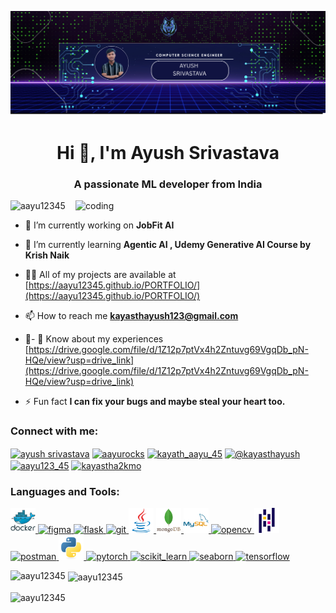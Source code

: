 ![logo](./BACKGROUND%20README.png)

<h1 align="center">Hi 👋, I'm Ayush Srivastava</h1>
<h3 align="center">A passionate ML developer from India</h3>

<img align="right" alt="coding" width="400" src="https://user-images.githubusercontent.com/55389276/140866485-8fb1c876-9a8f-4d6a-98dc-08c4981eaf70.gif">

<p align="left"> <img src="https://komarev.com/ghpvc/?username=aayu12345&label=Profile%20views&color=0e75b6&style=flat" alt="aayu12345" /> </p>

- 🔭 I’m currently working on **JobFit AI**

- 🌱 I’m currently learning **Agentic AI , Udemy Generative AI Course by Krish Naik**

- 👨‍💻 All of my projects are available at [https://aayu12345.github.io/PORTFOLIO/](https://aayu12345.github.io/PORTFOLIO/)

- 📫 How to reach me **kayasthayush123@gmail.com**

- 📄- 📄 Know about my experiences [https://drive.google.com/file/d/1Z12p7ptVx4h2Zntuvg69VgqDb_pN-HQe/view?usp=drive_link](https://drive.google.com/file/d/1Z12p7ptVx4h2Zntuvg69VgqDb_pN-HQe/view?usp=drive_link)


- ⚡ Fun fact **I can fix your bugs and maybe steal your heart too.**

<h3 align="left">Connect with me:</h3>
<p align="left">
<a href="https://linkedin.com/in/ayush srivastava" target="blank"><img align="center" src="https://raw.githubusercontent.com/rahuldkjain/github-profile-readme-generator/master/src/images/icons/Social/linked-in-alt.svg" alt="ayush srivastava" height="30" width="40" /></a>
<a href="https://kaggle.com/aayurocks" target="blank"><img align="center" src="https://raw.githubusercontent.com/rahuldkjain/github-profile-readme-generator/master/src/images/icons/Social/kaggle.svg" alt="aayurocks" height="30" width="40" /></a>
<a href="https://instagram.com/kayath_aayu_45" target="blank"><img align="center" src="https://raw.githubusercontent.com/rahuldkjain/github-profile-readme-generator/master/src/images/icons/Social/instagram.svg" alt="kayath_aayu_45" height="30" width="40" /></a>
<a href="https://medium.com/@kayasthayush" target="blank"><img align="center" src="https://raw.githubusercontent.com/rahuldkjain/github-profile-readme-generator/master/src/images/icons/Social/medium.svg" alt="@kayasthayush" height="30" width="40" /></a>
<a href="https://www.leetcode.com/aayu123_45" target="blank"><img align="center" src="https://raw.githubusercontent.com/rahuldkjain/github-profile-readme-generator/master/src/images/icons/Social/leet-code.svg" alt="aayu123_45" height="30" width="40" /></a>
<a href="https://auth.geeksforgeeks.org/user/kayastha2kmo" target="blank"><img align="center" src="https://raw.githubusercontent.com/rahuldkjain/github-profile-readme-generator/master/src/images/icons/Social/geeks-for-geeks.svg" alt="kayastha2kmo" height="30" width="40" /></a>
</p>

<h3 align="left">Languages and Tools:</h3>
<p align="left"> <a href="https://www.docker.com/" target="_blank" rel="noreferrer"> <img src="https://raw.githubusercontent.com/devicons/devicon/master/icons/docker/docker-original-wordmark.svg" alt="docker" width="40" height="40"/> </a> <a href="https://www.figma.com/" target="_blank" rel="noreferrer"> <img src="https://www.vectorlogo.zone/logos/figma/figma-icon.svg" alt="figma" width="40" height="40"/> </a> <a href="https://flask.palletsprojects.com/" target="_blank" rel="noreferrer"> <img src="https://www.vectorlogo.zone/logos/pocoo_flask/pocoo_flask-icon.svg" alt="flask" width="40" height="40"/> </a> <a href="https://git-scm.com/" target="_blank" rel="noreferrer"> <img src="https://www.vectorlogo.zone/logos/git-scm/git-scm-icon.svg" alt="git" width="40" height="40"/> </a> <a href="https://www.java.com" target="_blank" rel="noreferrer"> <img src="https://raw.githubusercontent.com/devicons/devicon/master/icons/java/java-original.svg" alt="java" width="40" height="40"/> </a> <a href="https://www.mongodb.com/" target="_blank" rel="noreferrer"> <img src="https://raw.githubusercontent.com/devicons/devicon/master/icons/mongodb/mongodb-original-wordmark.svg" alt="mongodb" width="40" height="40"/> </a> <a href="https://www.mysql.com/" target="_blank" rel="noreferrer"> <img src="https://raw.githubusercontent.com/devicons/devicon/master/icons/mysql/mysql-original-wordmark.svg" alt="mysql" width="40" height="40"/> </a> <a href="https://opencv.org/" target="_blank" rel="noreferrer"> <img src="https://www.vectorlogo.zone/logos/opencv/opencv-icon.svg" alt="opencv" width="40" height="40"/> </a> <a href="https://pandas.pydata.org/" target="_blank" rel="noreferrer"> <img src="https://raw.githubusercontent.com/devicons/devicon/2ae2a900d2f041da66e950e4d48052658d850630/icons/pandas/pandas-original.svg" alt="pandas" width="40" height="40"/> </a> <a href="https://postman.com" target="_blank" rel="noreferrer"> <img src="https://www.vectorlogo.zone/logos/getpostman/getpostman-icon.svg" alt="postman" width="40" height="40"/> </a> <a href="https://www.python.org" target="_blank" rel="noreferrer"> <img src="https://raw.githubusercontent.com/devicons/devicon/master/icons/python/python-original.svg" alt="python" width="40" height="40"/> </a> <a href="https://pytorch.org/" target="_blank" rel="noreferrer"> <img src="https://www.vectorlogo.zone/logos/pytorch/pytorch-icon.svg" alt="pytorch" width="40" height="40"/> </a> <a href="https://scikit-learn.org/" target="_blank" rel="noreferrer"> <img src="https://upload.wikimedia.org/wikipedia/commons/0/05/Scikit_learn_logo_small.svg" alt="scikit_learn" width="40" height="40"/> </a> <a href="https://seaborn.pydata.org/" target="_blank" rel="noreferrer"> <img src="https://seaborn.pydata.org/_images/logo-mark-lightbg.svg" alt="seaborn" width="40" height="40"/> </a> <a href="https://www.tensorflow.org" target="_blank" rel="noreferrer"> <img src="https://www.vectorlogo.zone/logos/tensorflow/tensorflow-icon.svg" alt="tensorflow" width="40" height="40"/> </a> </p>

<p><img align="left" src="https://github-readme-stats.vercel.app/api/top-langs?username=aayu12345&show_icons=true&locale=en&layout=compact" alt="aayu12345" /></p>

<p>&nbsp;<img align="center" src="https://github-readme-stats.vercel.app/api?username=aayu12345&show_icons=true&locale=en" alt="aayu12345" /></p>

<p><img align="center" src="https://github-readme-streak-stats.herokuapp.com/?user=aayu12345&" alt="aayu12345" /></p>
